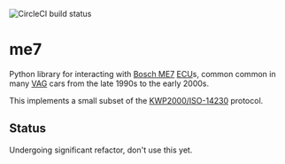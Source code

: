 
![CircleCI build status](https://circleci.com/gh/derpston/me7.svg?style=shield&circle-token=9b29247acf08a7580765d603e68b71af44f66a8b)

# me7

Python library for interacting with [Bosch ME7](http://s4wiki.com/wiki/Bosch_ME7.1) [ECU](https://en.wikipedia.org/wiki/Engine_control_unit)s, common common in many [VAG](https://en.wikipedia.org/wiki/Volkswagen_Group) cars from the late 1990s to the early 2000s.

This implements a small subset of the [KWP2000/ISO-14230](https://en.wikipedia.org/wiki/Keyword_Protocol_2000) protocol.

## Status

Undergoing significant refactor, don't use this yet.


